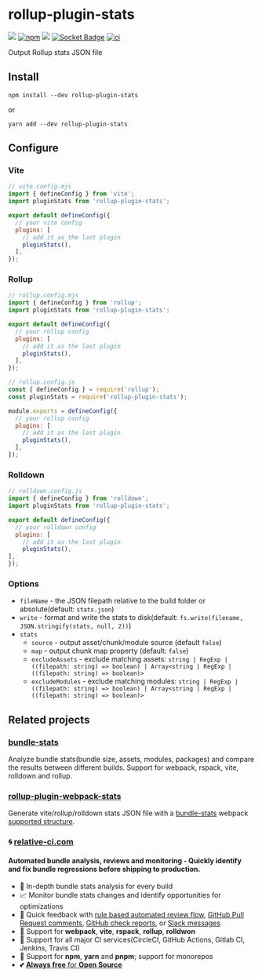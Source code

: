 # rollup-plugin-stats

[![](https://img.shields.io/npm/v/rollup-plugin-stats.svg)](https://www.npmjs.com/package/rollup-plugin-stats)
[![npm](https://img.shields.io/npm/dm/rollup-plugin-stats)](https://www.npmjs.com/package/rollup-plugin-stats)
![](https://img.shields.io/node/v/rollup-plugin-stats.svg)
[![Socket Badge](https://socket.dev/api/badge/npm/package/rollup-plugin-stats)](https://socket.dev/npm/package/rollup-plugin-stats)
[![ci](https://github.com/relative-ci/rollup-plugin-stats/actions/workflows/ci.yml/badge.svg)](https://github.com/relative-ci/rollup-plugin-stats/actions/workflows/ci.yml)

Output Rollup stats JSON file

## Install

```shell
npm install --dev rollup-plugin-stats
```

or

```shell
yarn add --dev rollup-plugin-stats
```

## Configure

### Vite

```js
// vite.config.mjs
import { defineConfig } from 'vite';
import pluginStats from 'rollup-plugin-stats';

export default defineConfig({
  // your vite config
  plugins: [
    // add it as the last plugin
    pluginStats(),
  ],
});
```

### Rollup

```js
// rollup.config.mjs
import { defineConfig } from 'rollup';
import pluginStats from 'rollup-plugin-stats';

export default defineConfig({
  // your rollup config
  plugins: [
    // add it as the last plugin
    pluginStats(),
  ],
});
```

```js
// rollup.config.js
const { defineConfig } = require('rollup');
const pluginStats = require('rollup-plugin-stats');

module.exports = defineConfig({
  // your rollup config
  plugins: [
    // add it as the last plugin
    pluginStats(),
  ],
});
```

### Rolldown

```js
// rolldown.config.js
import { defineConfig } from 'rolldown';
import pluginStats from 'rollup-plugin-stats';

export default defineConfig({
  // your rolldown config
  plugins: [
    // add it as the last plugin
    pluginStats(),
],
});
```

### Options

- `fileName` - the JSON filepath relative to the build folder or absolute(default: `stats.json`)
- `write` - format and write the stats to disk(default: `fs.write(filename, JSON.stringify(stats, null, 2))`)
- `stats` 
    - `source` - output asset/chunk/module source (default `false`)
    - `map` - output chunk map property (default: `false`)
    - `excludeAssets` - exclude matching assets: `string | RegExp | ((filepath: string) => boolean) | Array<string | RegExp | ((filepath: string) => boolean)>`
    - `excludeModules` - exclude matching modules: `string | RegExp | ((filepath: string) => boolean) | Array<string | RegExp | ((filepath: string) => boolean)>`

## Related projects

### [bundle-stats](https://github.com/relative-ci/bundle-stats)

Analyze bundle stats(bundle size, assets, modules, packages) and compare the results between different builds. Support for webpack, rspack, vite, rolldown and rollup.

### [rollup-plugin-webpack-stats](https://github.com/relative-ci/rollup-plugin-webpack-stats)

Generate vite/rollup/rolldown stats JSON file with a [bundle-stats](https://github.com/relative-ci/bundle-stats/tree/master/packages/cli) webpack [supported structure](https://github.com/relative-ci/bundle-stats/blob/master/packages/plugin-webpack-filter/src/index.ts).

### :cyclone: [relative-ci.com](https://relative-ci.com?utm_medium=rollup-plugin-stats)

#### Automated bundle analysis, reviews and monitoring - Quickly identify and fix bundle regressions before shipping to production.

- :crystal_ball: In-depth bundle stats analysis for every build
- :chart_with_upwards_trend: Monitor bundle stats changes and identify opportunities for optimizations
- :bell: Quick feedback with [rule based automated review flow](https://relative-ci.com/documentation/setup/configure/integrations/github-commit-status-review?utm_medium=rollup-plugin-stats), [GitHub Pull Request comments](https://relative-ci.com/documentation/setup/configure/integrations/github-pull-request-comment?utm_medium=rollup-plugin-stats), [GitHub check reports](https://relative-ci.com/documentation/setup/configure/integrations/github-check-report?utm_medium=rollup-plugin-stats), or [Slack messages](https://relative-ci.com/documentation/setup/configure/integrations/slack-notification?utm_medium=rollup-plugin-stats)
- :wrench: Support for **webpack**, **vite**, **rspack**, **rollup**, **rolldwon**
- :hammer: Support for all major CI services(CircleCI, GitHub Actions, Gitlab CI, Jenkins, Travis CI)
- :nut_and_bolt: Support for **npm**, **yarn** and **pnpm**; support for monorepos
- :two_hearts: [**Always free** for **Open Source**](https://relative-ci.com/open-source)

